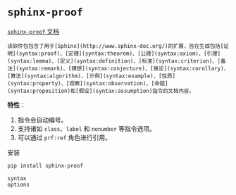 # `sphinx-proof`

[`sphinx-proof` 文档](https://sphinx-proof.readthedocs.io/en/latest/index.html)

```{admonition} Sphinx 证明扩展包
该软件包包含了用于[Sphinx](http://www.sphinx-doc.org/)的扩展，旨在生成包括[证明](syntax:proof)、[定理](syntax:theorem)、[公理](syntax:axiom)、[引理](syntax:lemma)、[定义](syntax:definition)、[标准](syntax:criterion)、[备注](syntax:remark)、[猜想](syntax:conjecture)、[推论](syntax:corollary)、[算法](syntax:algorithm)、[示例](syntax:example)、[性质](syntax:property)、[观察](syntax:observation)、[命题](syntax:proposition)和[假设](syntax:assumption)指令的文档内容。
```

**特性**：

1. 指令会自动编号。
2. 支持诸如 `class`、`label` 和 `nonumber` 等指令选项。
3. 可以通过 `prf:ref` 角色进行引用。

安装

```bash
pip install sphinx-proof
```

```{toctree}
syntax
options
```
